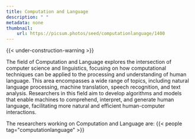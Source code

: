 ```yaml
---
title: Computation and Language
description: " "
metadata: none
thumbnail: 
    url: https://picsum.photos/seed/computationlanguage/1400
---
```


{{< under-construction-warning >}}

The field of Computation and Language explores the intersection of computer science and linguistics, focusing on how computational techniques can be applied to the processing and understanding of human language. This area encompasses a wide range of topics, including natural language processing, machine translation, speech recognition, and text analysis. Researchers in this field aim to develop algorithms and models that enable machines to comprehend, interpret, and generate human language, facilitating more natural and efficient human-computer interactions.

The researchers working on Computation and Language are:
{{< people tag="computationlanguage" >}}
